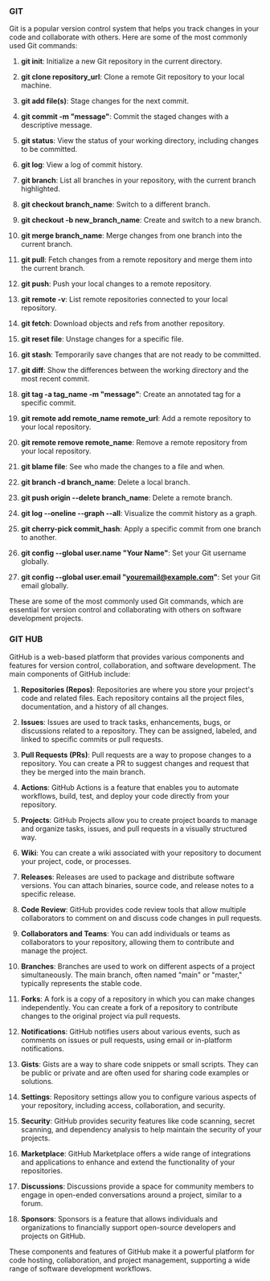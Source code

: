 ### GIT
Git is a popular version control system that helps you track changes in your code and collaborate with others. Here are some of the most commonly used Git commands:

1. **git init**: Initialize a new Git repository in the current directory.

2. **git clone repository_url**: Clone a remote Git repository to your local machine.

3. **git add file(s)**: Stage changes for the next commit.

4. **git commit -m "message"**: Commit the staged changes with a descriptive message.

5. **git status**: View the status of your working directory, including changes to be committed.

6. **git log**: View a log of commit history.

7. **git branch**: List all branches in your repository, with the current branch highlighted.

8. **git checkout branch_name**: Switch to a different branch.

9. **git checkout -b new_branch_name**: Create and switch to a new branch.

10. **git merge branch_name**: Merge changes from one branch into the current branch.

11. **git pull**: Fetch changes from a remote repository and merge them into the current branch.

12. **git push**: Push your local changes to a remote repository.

13. **git remote -v**: List remote repositories connected to your local repository.

14. **git fetch**: Download objects and refs from another repository.

15. **git reset file**: Unstage changes for a specific file.

16. **git stash**: Temporarily save changes that are not ready to be committed.

17. **git diff**: Show the differences between the working directory and the most recent commit.

18. **git tag -a tag_name -m "message"**: Create an annotated tag for a specific commit.

19. **git remote add remote_name remote_url**: Add a remote repository to your local repository.

20. **git remote remove remote_name**: Remove a remote repository from your local repository.

21. **git blame file**: See who made the changes to a file and when.

22. **git branch -d branch_name**: Delete a local branch.

23. **git push origin --delete branch_name**: Delete a remote branch.

24. **git log --oneline --graph --all**: Visualize the commit history as a graph.

25. **git cherry-pick commit_hash**: Apply a specific commit from one branch to another.

26. **git config --global user.name "Your Name"**: Set your Git username globally.

27. **git config --global user.email "youremail@example.com"**: Set your Git email globally.

These are some of the most commonly used Git commands, which are essential for version control and collaborating with others on software development projects.

### GIT HUB
GitHub is a web-based platform that provides various components and features for version control, collaboration, and software development. The main components of GitHub include:

1. **Repositories (Repos)**: Repositories are where you store your project's code and related files. Each repository contains all the project files, documentation, and a history of all changes.

2. **Issues**: Issues are used to track tasks, enhancements, bugs, or discussions related to a repository. They can be assigned, labeled, and linked to specific commits or pull requests.

3. **Pull Requests (PRs)**: Pull requests are a way to propose changes to a repository. You can create a PR to suggest changes and request that they be merged into the main branch.

4. **Actions**: GitHub Actions is a feature that enables you to automate workflows, build, test, and deploy your code directly from your repository.

5. **Projects**: GitHub Projects allow you to create project boards to manage and organize tasks, issues, and pull requests in a visually structured way.

6. **Wiki**: You can create a wiki associated with your repository to document your project, code, or processes.

7. **Releases**: Releases are used to package and distribute software versions. You can attach binaries, source code, and release notes to a specific release.

8. **Code Review**: GitHub provides code review tools that allow multiple collaborators to comment on and discuss code changes in pull requests.

9. **Collaborators and Teams**: You can add individuals or teams as collaborators to your repository, allowing them to contribute and manage the project.

10. **Branches**: Branches are used to work on different aspects of a project simultaneously. The main branch, often named "main" or "master," typically represents the stable code.

11. **Forks**: A fork is a copy of a repository in which you can make changes independently. You can create a fork of a repository to contribute changes to the original project via pull requests.

12. **Notifications**: GitHub notifies users about various events, such as comments on issues or pull requests, using email or in-platform notifications.

13. **Gists**: Gists are a way to share code snippets or small scripts. They can be public or private and are often used for sharing code examples or solutions.

14. **Settings**: Repository settings allow you to configure various aspects of your repository, including access, collaboration, and security.

15. **Security**: GitHub provides security features like code scanning, secret scanning, and dependency analysis to help maintain the security of your projects.

16. **Marketplace**: GitHub Marketplace offers a wide range of integrations and applications to enhance and extend the functionality of your repositories.

17. **Discussions**: Discussions provide a space for community members to engage in open-ended conversations around a project, similar to a forum.

18. **Sponsors**: Sponsors is a feature that allows individuals and organizations to financially support open-source developers and projects on GitHub.

These components and features of GitHub make it a powerful platform for code hosting, collaboration, and project management, supporting a wide range of software development workflows.